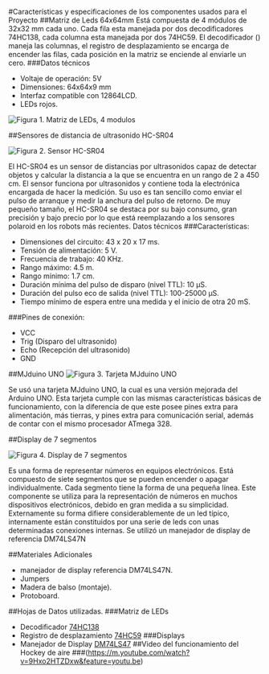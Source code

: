 #Características y especificaciones de los componentes usados para el Proyecto
##Matriz de Leds 64x64mm
Está compuesta de 4 módulos de 32x32 mm cada uno. Cada fila esta manejada por dos decodificadores 74HC138, cada columna esta manejada por dos 74HC59. El decodificador () maneja las columnas, el registro de desplazamiento se encarga de encender las filas, cada posición en la matriz se enciende al enviarle un cero.
###Datos técnicos
- Voltaje de operación: 5V
- Dimensiones: 64x64x9 mm
- Interfaz compatible con 12864LCD.
- LEDs rojos.

![Figura 1. Matriz de LEDs, 4 modulos](http://mco-s2-p.mlstatic.com/4-modulos-matriz-de-led-32x32-mm-tamano-64x64-mm-878701-MCO20416017079_092015-F.jpg)

##Sensores de distancia de ultrasonido HC-SR04

![Figura 2. Sensor HC-SR04](http://mco-s1-p.mlstatic.com/sensor-ultrasonido-distancia-hc-sr04-arduino-18989-MCO20164307534_092014-F.jpg)

El HC-SR04 es un sensor de distancias por ultrasonidos capaz de detectar objetos y calcular la distancia a la que se encuentra en un rango de 2 a 450 cm. El sensor funciona por ultrasonidos y contiene toda la electrónica encargada de hacer la medición. Su uso es tan sencillo como enviar el pulso de arranque y medir la anchura del pulso de retorno. De muy pequeño tamaño, el HC-SR04 se destaca por su bajo consumo, gran precisión y bajo precio por lo que está reemplazando a los sensores polaroid en los robots más recientes.
Datos técnicos
###Características:
- Dimensiones del circuito: 43 x 20 x 17 ms.
- Tensión de alimentación: 5 V.
- Frecuencia de trabajo: 40 KHz.
- Rango máximo: 4.5 m.
- Rango mínimo: 1.7 cm.
- Duración mínima del pulso de disparo (nivel TTL): 10 μS.
- Duración del pulso eco de salida (nivel TTL): 100-25000 μS.
- Tiempo mínimo de espera entre una medida y el inicio de otra 20 mS.

###Pines de conexión:
- VCC
- Trig (Disparo del ultrasonido)
- Echo (Recepción del ultrasonido)
- GND



##MJduino UNO
![Figura 3. Tarjeta MJduino UNO](http://shop.hcs.no/images/100379.jpg)


Se usó una tarjeta MJduino UNO, la cual es una versión mejorada del Arduino UNO. Esta tarjeta cumple con las mismas características básicas de funcionamiento, con la diferencia de que este posee pines extra para alimentación, más tierras, y pines extra para comunicación serial, además de contar con el mismo procesador ATmega 328.





##Display de 7 segmentos

![Figura 4. Display de 7 segmentos](http://controlautomaticoeducacion.com/wp-content/uploads/2015/02/display.jpg)

Es una forma de representar números en equipos electrónicos. Está compuesto de siete segmentos que se pueden encender o apagar individualmente. Cada segmento tiene la forma de una pequeña línea. Este componente se utiliza para la representación de números en muchos dispositivos electrónicos, debido en gran medida a su simplicidad. Externamente su forma difiere considerablemente de un led típico, internamente están constituidos por una serie de leds con unas determinadas conexiones internas. Se utilizó un manejador de display de referencia DM74LS47N

##Materiales Adicionales

- manejador de display referencia DM74LS47N.
- Jumpers
- Madera de balso (montaje).
- Protoboard.

##Hojas de Datos utilizadas.
###Matriz de LEDs
- Decodificador [74HC138](http://www.nxp.com/documents/data_sheet/74HC_HCT138.pdf)
- Registro de desplazamiento [74HC59](http://www.nxp.com/documents/data_sheet/74HC_HCT595.pdf)
###Displays
- Manejador de Display [DM74LS47](http://pdf1.alldatasheet.es/datasheet-pdf/view/51079/FAIRCHILD/DM74LS47N.html)
##Video del funcionamiento del Hockey de aire
###(https://m.youtube.com/watch?v=9Hxo2HTZDxw&feature=youtu.be)
